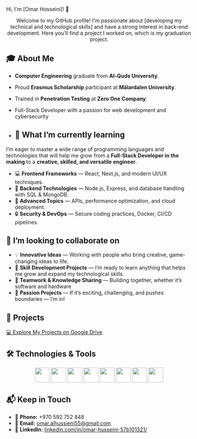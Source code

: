 Hi, I'm [Omar Hosseini]! 👋
<p align=center>Welcome to my GitHub profile! I'm passionate about [developing my technical and technological skills] and have a strong interest in back-end development. Here you'll find a project I worked on, which is my graduation project.</p>


## 🎓 About Me  
- **Computer Engineering** graduate from **Al-Quds University**.  
- Proud **Erasmus Scholarship** participant at **Mälardalen University**.  
- Trained in **Penetration Testing** at **Zero One Company**.  
- Full-Stack Developer with a passion for web development and cybersecurity

- ## 🌱 What I’m currently learning  
I’m eager to master a wide range of programming languages and technologies that will help me grow from a **Full-Stack Developer in the making** to a **creative, skilled, and versatile engineer**.  

- 💻 **Frontend Frameworks** — React, Next.js, and modern UI/UX techniques.  
- 🔧 **Backend Technologies** — Node.js, Express, and database handling with SQL & MongoDB.  
- 🚀 **Advanced Topics** — APIs, performance optimization, and cloud deployment.  
- 🔒 **Security & DevOps** — Secure coding practices, Docker, CI/CD pipelines.  



## 👯 I’m looking to collaborate on  
- 💡 **Innovative Ideas** — Working with people who bring creative, game-changing ideas to life.  
- 🔧 **Skill Development Projects** — I’m ready to learn anything that helps me grow and expand my technological skills.  
- 🤝 **Teamwork & Knowledge Sharing** — Building together, whether it’s software and hardware
- 🚀 **Passion Projects** — If it’s exciting, challenging, and pushes boundaries — I’m in!  

## 🚀 Projects  
[💻 Explore My Projects on Google Drive](https://drive.google.com/drive/u/1/folders/1vs5WG9r3pQJ8Fa45lYI2Y_8VLDFzZbsS)  


## 🛠️ Technologies & Tools
<p align=center><img src="https://cdn.jsdelivr.net/gh/devicons/devicon/icons/html5/html5-original.svg" width="40" height="40"/>
<img src="https://cdn.jsdelivr.net/gh/devicons/devicon/icons/css3/css3-original.svg" width="40" height="40"/>
<img src="https://cdn.jsdelivr.net/gh/devicons/devicon/icons/javascript/javascript-original.svg" width="40" height="40"/>
<img src="https://cdn.jsdelivr.net/gh/devicons/devicon/icons/nodejs/nodejs-original.svg" width="40" height="40"/>
<img src="https://cdn.jsdelivr.net/gh/devicons/devicon/icons/python/python-original.svg" width="40" height="40"/>
<img src="https://cdn.jsdelivr.net/gh/devicons/devicon/icons/java/java-original.svg" width="40" height="40"/>
<img src="https://cdn.jsdelivr.net/gh/devicons/devicon/icons/mysql/mysql-original.svg" width="40" height="40"/>
<img src="https://cdn.jsdelivr.net/gh/devicons/devicon/icons/mongodb/mongodb-original.svg" width="40" height="40"/>
</p>


## 📬 Keep in Touch  
- 📱 **Phone:** +970 592 752 848  
- 📧 **Email:** [omar.alhussieni55@gmail.com](mailto:omar.alhussieni55@gmail.com)  
- 💼 **LinkedIn:** [linkedin.com/in/omar-husseini-57b101321/](https://www.linkedin.com/in/omar-husseini-57b101321/)  
